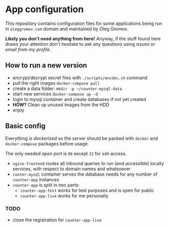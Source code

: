 # App configuration

This repository contains configuration files for some applications being run in `oleggromov.com` domain and maintained by Oleg Gromov.

**Likely you don't need anything from here!** Anyway, if the stuff found here draws your attention don't hesitate to ask any questions using *issues* or *email from my profile*.

## How to run a new version

- encrypt/decrypt secret files with `./scripts/encdec.sh` command
- pull the right images `docker-compose pull`
- create a data folder: `mkdir -p ~/counter-mysql-data`
- start new services `docker-compose up -d`
- login to mysql container and create databases if not yet created
- **HOW?** Clean up unused images from the HDD
- enjoy

## Basic config

Everything is *dockerized* so the server should be packed with `docker` and `docker-compose` packages before usage.

The only needed *open port* is `80` except `22` for ssh access.

- `nginx-frontend` routes all inbound queries to run (and accessible) locally services, with respect to domain names and whatsoever
- `conter-mysql` container serves the database needs for any number of `counter-app` instances
- `counter-app` is split in two parts:
	- `counter-app-test` works for test purposes and is open for public
	- `counter-app-live` works for me personally

### TODO

- close the registration for `counter-app-live`
